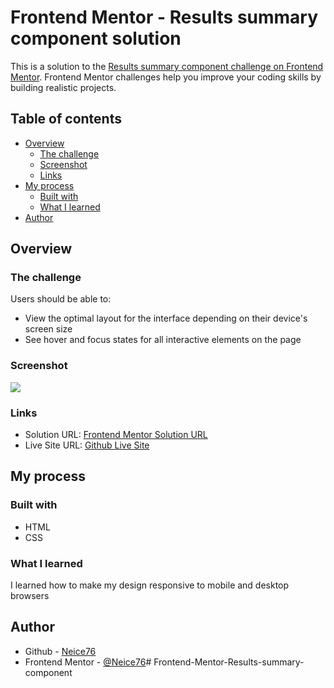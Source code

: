 # Frontend Mentor - Results summary component solution

This is a solution to the [Results summary component challenge on Frontend Mentor](https://www.frontendmentor.io/challenges/results-summary-component-CE_K6s0maV). Frontend Mentor challenges help you improve your coding skills by building realistic projects. 

## Table of contents

- [Overview](#overview)
  - [The challenge](#the-challenge)
  - [Screenshot](#screenshot)
  - [Links](#links)
- [My process](#my-process)
  - [Built with](#built-with)
  - [What I learned](#what-i-learned)
- [Author](#author)

## Overview

### The challenge

Users should be able to:

- View the optimal layout for the interface depending on their device's screen size
- See hover and focus states for all interactive elements on the page

### Screenshot

![](./screenshot.jpg)

### Links

- Solution URL: [Frontend Mentor Solution URL](https://your-solution-url.com)
- Live Site URL: [Github Live Site](https://your-live-site-url.com)

## My process

### Built with

- HTML
- CSS

### What I learned

I learned how to make my design responsive to mobile and desktop browsers

## Author

- Github - [Neice76](https://github.com/Neice76)
- Frontend Mentor - [@Neice76](https://www.frontendmentor.io/profile/neice76)# Frontend-Mentor-Results-summary-component

